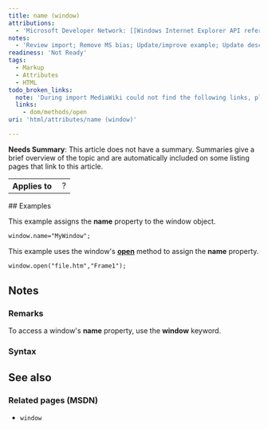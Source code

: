 ```yaml
---
title: name (window)
attributions:
  - 'Microsoft Developer Network: [[Windows Internet Explorer API reference](http://msdn.microsoft.com/en-us/library/ie/hh828809%28v=vs.85%29.aspx) Article]'
notes:
  - 'Review import; Remove MS bias; Update/improve example; Update descriptions; Fix lists & compatibility info'
readiness: 'Not Ready'
tags:
  - Markup
  - Attributes
  - HTML
todo_broken_links:
  note: 'During import MediaWiki could not find the following links, please fix and adjust this list.'
  links:
    - dom/methods/open
uri: 'html/attributes/name (window)'

---
```

**Needs Summary**: This article does not have a summary. Summaries give a brief overview of the topic and are automatically included on some listing pages that link to this article.

<table class="wikitable">
<tr>
<th>
Applies to

</th>
<td>
 ?

</td>
</tr>
</table>
## Examples

This example assigns the **name** property to the window object.

``` html
window.name="MyWindow";
```

This example uses the window's [**open**](/w/index.php?title=dom/methods/open&action=edit&redlink=1) method to assign the **name** property.

``` html
window.open("file.htm","Frame1");
```

## Notes

### Remarks

To access a window's **name** property, use the **window** keyword.

### Syntax

## See also

### Related pages (MSDN)

-   `window`

